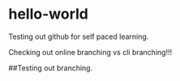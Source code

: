 # hello-world
Testing out github for self paced learning.

Checking out online branching vs cli branching!!!

##Testing out branching.
